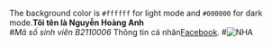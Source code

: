 The background color is `#ffffff` for light mode and `#000000` for dark mode.**Tôi tên là Nguyễn Hoàng Anh**<br>
#_Mã số sinh viên B2110006_
Thông tin cá nhân[Facebook](https://www.facebook.com/arlo1005/).
#![NHA](https://media.giphy.com/media/PiQejEf31116URju4V/giphy.gif)
